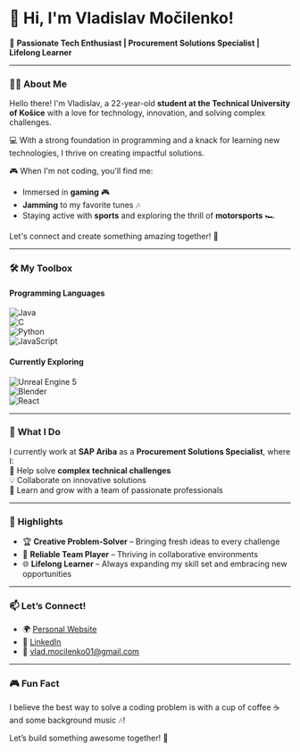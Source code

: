 # 👋 Hi, I'm **Vladislav Močilenko**!  

🚀 **Passionate Tech Enthusiast | Procurement Solutions Specialist | Lifelong Learner**  

---

### 👨‍💻 **About Me**

Hello there! I'm Vladislav, a 22-year-old **student at the Technical University of Košice** with a love for technology, innovation, and solving complex challenges.  

💻 With a strong foundation in programming and a knack for learning new technologies, I thrive on creating impactful solutions.  

🎮 When I'm not coding, you'll find me:  
- Immersed in **gaming** 🎮  
- **Jamming** to my favorite tunes 🎶  
- Staying active with **sports** and exploring the thrill of **motorsports** 🏎️  

Let's connect and create something amazing together! 🌟  

---

### 🛠️ **My Toolbox**

#### **Programming Languages**  
![Java](https://img.shields.io/badge/Java-%23ED8B00.svg?style=flat&logo=java&logoColor=white)  
![C](https://img.shields.io/badge/C-%2300599C.svg?style=flat&logo=c&logoColor=white)  
![Python](https://img.shields.io/badge/Python-3776AB.svg?style=flat&logo=python&logoColor=white)  
![JavaScript](https://img.shields.io/badge/JavaScript-F7DF1E.svg?style=flat&logo=javascript&logoColor=black)  

#### **Currently Exploring**  
![Unreal Engine 5](https://img.shields.io/badge/Unreal%20Engine-313131.svg?style=flat&logo=unrealengine&logoColor=white)  
![Blender](https://img.shields.io/badge/Blender-%23F5792A.svg?style=flat&logo=blender&logoColor=white)  
![React](https://img.shields.io/badge/React-%2361DAFB.svg?style=flat&logo=react&logoColor=white)  

---

### 🎯 **What I Do**

I currently work at **SAP Ariba** as a **Procurement Solutions Specialist**, where I:  
🔧 Help solve **complex technical challenges**  
💡 Collaborate on innovative solutions  
🌱 Learn and grow with a team of passionate professionals  

---

### 🌟 **Highlights**

- 🏆 **Creative Problem-Solver** – Bringing fresh ideas to every challenge  
- 🤝 **Reliable Team Player** – Thriving in collaborative environments  
- 🌐 **Lifelong Learner** – Always expanding my skill set and embracing new opportunities  

---

### 📫 **Let’s Connect!**  

- 🌍 [Personal Website](https://vladislavej.github.io/portfolio/)  
- 💼 [LinkedIn](https://www.linkedin.com/in/vladislav-mocilenko/)  
- 📧 [vlad.mocilenko01@gmail.com](mailto:vlad.mocilenko01@gmail.com)  

---

### 🎮 **Fun Fact**  

I believe the best way to solve a coding problem is with a cup of coffee ☕ and some background music 🎶!  

Let’s build something awesome together! 🚀  
